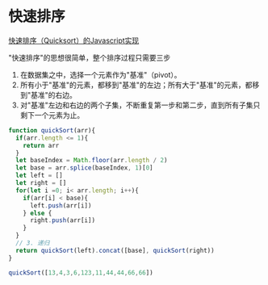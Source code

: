 # 快速排序

[快速排序（Quicksort）的Javascript实现](https://www.ruanyifeng.com/blog/2011/04/quicksort_in_javascript.html)

"快速排序"的思想很简单，整个排序过程只需要三步

1. 在数据集之中，选择一个元素作为"基准"（pivot）。
2. 所有小于"基准"的元素，都移到"基准"的左边；所有大于"基准"的元素，都移到"基准"的右边。
3. 对"基准"左边和右边的两个子集，不断重复第一步和第二步，直到所有子集只剩下一个元素为止。

```js
function quickSort(arr){
  if(arr.length <= 1){
    return arr
  }
  let baseIndex = Math.floor(arr.length / 2)
  let base = arr.splice(baseIndex, 1)[0]
  let left = []
  let right = []
  for(let i =0; i< arr.length; i++){
    if(arr[i] < base){
      left.push(arr[i])
    } else {
      right.push(arr[i])
    }
  }
  // 3. 递归
  return quickSort(left).concat([base], quickSort(right))
}

quickSort([13,4,3,6,123,11,44,44,66,66])

```